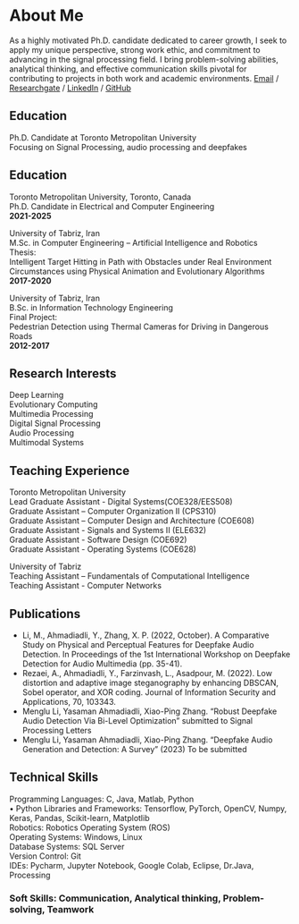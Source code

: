 # About Me
As a highly motivated Ph.D. candidate dedicated to career  growth, I seek to apply my unique perspective, strong work ethic, and commitment to advancing in the signal processing field. I bring problem-solving abilities, analytical thinking, and effective communication skills pivotal for contributing to projects in both work and academic environments.
[Email](mailto:yahmadiadli@torontomu.ca/) / [Researchgate](https://www.researchgate.net/profile/Yasaman-Ahmadiadli) / [LinkedIn](https://www.linkedin.com/in/yasamanahmadiadli/) / [GitHub](https://github.com/YasamanAdl94/) 

## Education
Ph.D. Candidate at Toronto Metropolitan University  <br>
Focusing on Signal Processing, audio processing and deepfakes  <br>
## Education
Toronto Metropolitan University, Toronto, Canada <br>
Ph.D. Candidate in Electrical and Computer Engineering <br>
**2021-2025** <br>

University of Tabriz, Iran <br>
M.Sc. in Computer Engineering – Artificial Intelligence and Robotics <br>
Thesis: <br>
Intelligent Target Hitting in Path with Obstacles under Real Environment Circumstances using Physical Animation and Evolutionary Algorithms <br>
**2017-2020** <br>
	
University of Tabriz, Iran <br>
B.Sc. in Information Technology Engineering <br>
Final Project: <br>
Pedestrian Detection using Thermal Cameras for Driving in Dangerous Roads <br>
**2012-2017** <br>

## Research Interests
Deep Learning  <br>
Evolutionary Computing  <br>
Multimedia Processing  <br>
Digital Signal Processing  <br>
Audio Processing <br>
Multimodal Systems <br>

## Teaching Experience
Toronto Metropolitan University <br>
Lead Graduate Assistant - Digital Systems(COE328/EES508) <br>
Graduate Assistant – Computer Organization II (CPS310) <br>
Graduate Assistant – Computer Design and Architecture (COE608) <br>
Graduate Assistant - Signals and Systems II (ELE632) <br>
Graduate Assistant - Software Design (COE692) <br>
Graduate Assistant - Operating Systems (COE628) <br>


University of Tabriz <br>
Teaching Assistant – Fundamentals of Computational Intelligence	<br>
Teaching Assistant - Computer Networks <br>

## Publications
* Li, M., Ahmadiadli, Y.,  Zhang, X. P. (2022, October). A Comparative Study on Physical and Perceptual Features for Deepfake Audio Detection. In Proceedings of the 1st International Workshop on Deepfake Detection for Audio Multimedia (pp. 35-41).
* Rezaei, A., Ahmadiadli, Y., Farzinvash, L.,  Asadpour, M. (2022). Low distortion and adaptive image steganography by enhancing DBSCAN, Sobel operator, and XOR coding. Journal of Information Security and Applications, 70, 103343.
* Menglu Li, Yasaman Ahmadiadli,  Xiao-Ping Zhang. “Robust Deepfake Audio Detection Via Bi-Level Optimization” submitted to Signal Processing Letters
* Menglu Li, Yasaman Ahmadiadli,  Xiao-Ping Zhang. “Deepfake Audio Generation and Detection: A Survey” (2023) To be submitted
  
## Technical Skills
Programming Languages: C, Java, Matlab, Python <br>
•	 Python Libraries and Frameworks: Tensorflow, PyTorch, OpenCV, Numpy, Keras, Pandas, Scikit-learn, Matplotlib <br>
Robotics: Robotics Operating System (ROS) <br>
Operating Systems: Windows, Linux <br>
Database Systems: SQL Server <br>
Version Control: Git <br>
IDEs: Pycharm, Jupyter Notebook, Google Colab, Eclipse, Dr.Java, Processing <br>
### Soft Skills: Communication, Analytical thinking, Problem-solving, Teamwork
